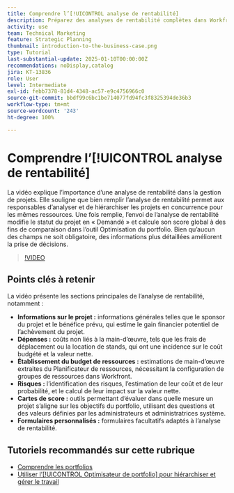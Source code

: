 ```yaml
---
title: Comprendre l’[!UICONTROL analyse de rentabilité]
description: Préparez des analyses de rentabilité complètes dans Workfront pour classer les projets par priorité en incluant des informations détaillées sur les projets, les dépenses, l’analyse de la main-d’œuvre et des risques, des cartes de score et des formulaires personnalisés pour une gestion de portefeuille éclairée.
activity: use
team: Technical Marketing
feature: Strategic Planning
thumbnail: introduction-to-the-business-case.png
type: Tutorial
last-substantial-update: 2025-01-10T00:00:00Z
recommendations: noDisplay,catalog
jira: KT-13836
role: User
level: Intermediate
exl-id: febb7378-81d4-4348-ac57-e9c4756966c0
source-git-commit: bbdf99c6bc1be714077fd94fc3f8325394de36b3
workflow-type: tm+mt
source-wordcount: '243'
ht-degree: 100%

---
```


# Comprendre l’[!UICONTROL analyse de rentabilité]

La vidéo explique l’importance d’une analyse de rentabilité dans la gestion de projets. Elle souligne que bien remplir l’analyse de rentabilité permet aux responsables d’analyser et de hiérarchiser les projets en concurrence pour les mêmes ressources. Une fois remplie, l’envoi de l’analyse de rentabilité modifie le statut du projet en « Demandé » et calcule son score global à des fins de comparaison dans l’outil Optimisation du portfolio. Bien qu’aucun des champs ne soit obligatoire, des informations plus détaillées améliorent la prise de décisions.

>[!VIDEO](https://video.tv.adobe.com/v/3442843/?quality=12&learn=on&enablevpops=1)

## Points clés à retenir

La vidéo présente les sections principales de l’analyse de rentabilité, notamment :

* **Informations sur le projet :** informations générales telles que le sponsor du projet et le bénéfice prévu, qui estime le gain financier potentiel de l’achèvement du projet.
* **Dépenses :** coûts non liés à la main-d’œuvre, tels que les frais de déplacement ou la location de stands, qui ont une incidence sur le coût budgété et la valeur nette.
* **Établissement du budget de ressources :** estimations de main-d’œuvre extraites du Planificateur de ressources, nécessitant la configuration de groupes de ressources dans Workfront.
* **Risques :** l’identification des risques, l’estimation de leur coût et de leur probabilité, et le calcul de leur impact sur la valeur nette.
* **Cartes de score :** outils permettant d’évaluer dans quelle mesure un projet s’aligne sur les objectifs du portfolio, utilisant des questions et des valeurs définies par les administrateurs et administratrices système.
* **Formulaires personnalisés :** formulaires facultatifs adaptés à l’analyse de rentabilité.


## Tutoriels recommandés sur cette rubrique

* [Comprendre les portfolios](/help/portfolios-and-programs/overview-of-adobe-workfront-portfolios.md)
* [Utiliser l’[!UICONTROL Optimisateur de portfolio] pour hiérarchiser et gérer le travail](/help/portfolios-and-programs/prioritize-and-manage-work-with-portfolios.md)
